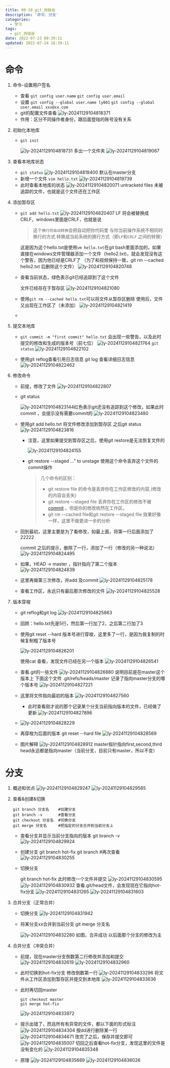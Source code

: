 ```yaml
---
title: 09-18_git_尚硅谷
description: '命令、分支'
categories:
  - 学习
tags:
  - git_尚硅谷
date: 2022-07-23 09:39:11
updated: 2022-07-24 16:39:11
---
```


# 命令

1. 命令-设置用户签名

   - 查看
      ```git config user.name```
      ```git config user.email```
   - 设置
     ```git config --global user.name ly001```
     ```git config --global user.email xxx@xx.com```
   - git的配置文件查看
     ![ly-20241129104818371](attachments/img/ly-20241129104818371.png)
   - 作用：区分不同操作者身份，跟后面登陆的账号没有关系
   
2. 初始化本地库

   - ```git init ```

     ![ly-20241129104818731](attachments/img/ly-20241129104818731.png)
     多出一个文件夹
     ![ly-20241129104819067](attachments/img/ly-20241129104819067.png)
   
3. 查看本地库状态

   - ```git status```
     ![ly-20241129104819400](attachments/img/ly-20241129104819400.png)
     默认在master分支
   - 新增一个文件
     ```vim hello.txt```
     ![ly-20241129104819739](attachments/img/ly-20241129104819739.png)
   - 此时查看本地库的状态
     ![ly-20241129104820071](attachments/img/ly-20241129104820071.png)
     untracketd files 未被追踪的文件，也就是这个文件还在工作区
   
4. 添加暂存区

   - ```git add hello.txt```
     ![ly-20241129104820407](attachments/img/ly-20241129104820407.png)
     LF 将会被替换成 CRLF，windows里面是CRLF，也就是说

     > 这个`换行符自动转换`会把自动把你代码里 与你当前操作系统不相同的换行的方式 转换成当前系统的换行方式（即`LF`和`CRLF` 之间的转换）

     这是因为这个hello.txt是使用```vm hello.txt```在git bash里面添加的，如果直接在windows文件管理器添加一个文件（hello2.txt)，就会发现没有这个警告，因为他已经是CRLF了 （为了和视频保持一致，git rm --cached hello2.txt 后删除这个文件）
     ![ly-20241129104820748](attachments/img/ly-20241129104820748.png)
     
   - 查看当前状态，绿色表示git已经追踪到了这个文件

     文件已经存在于暂存区
     ![ly-20241129104821080](attachments/img/ly-20241129104821080.png)
     
   - 使用```git rm --cached hello.txt```可以将文件从暂存区删除
     使用后，文件又出现在工作区了（未添加）
     ![ly-20241129104821419](attachments/img/ly-20241129104821419.png)

   - 

5. 提交本地库

   - ```git commit -m "first commit" hello.txt```
     会出现一些警告，以及此时提交的修改和生成的版本号（前七位）
     ![ly-20241129104821764](attachments/img/ly-20241129104821764.png)
     ```git status```
     ![ly-20241129104822102](attachments/img/ly-20241129104822102.png)

   - 使用git reflog查看引用日志信息 
     git log 查看详细日志信息
     ![ly-20241129104822462](attachments/img/ly-20241129104822462.png)

6. 修改命令

   - 前提，修改了文件
     ![ly-20241129104822807](attachments/img/ly-20241129104822807.png)

   - git status

     ![ly-20241129104823144](attachments/img/ly-20241129104823144.png)红色表示git还没有追踪到这个修改，如果此时commit ，会提示没有需要commit的
     ![ly-20241129104823480](attachments/img/ly-20241129104823480.png)

   - 使用git add hello.txt 将文件修改添加到暂存区
     之后git status
     ![ly-20241129104823816](attachments/img/ly-20241129104823816.png)

     - 注意，这里如果提交到暂存区之后，使用git restore是无法恢复文件的

       ![ly-20241129104824155](attachments/img/ly-20241129104824155.png)

     - git restore --staged <file>..." to unstage
       使用这个命令丢弃这个文件的commit操作

       >  几个命令的区别：
       >
       > - git restore file 的命令是丢弃你在工作区修改的内容,(修改的内容会丢失)
       > - git restore --staged file 丢弃你在工作区的修改不被[commit](https://so.csdn.net/so/search?q=commit&spm=1001.2101.3001.7020) 。但是你的修改依然在工作区。
       > - git rm --cached file和git restore --staged file 效果好像一样，这里不做更进一步的分析

   - 回到最初，这里主要是为了看修改，如最上面，将第一行后面添加了22222

     commit 之后的提示，删除了一行，添加了一行（修改的另一种说法）
     ![ly-20241129104824495](attachments/img/ly-20241129104824495.png)

   - 如果，HEAD -> master ，指针指向了第二个版本
     ![ly-20241129104824839](attachments/img/ly-20241129104824839.png)

   - 这里再做第三次修改，并add 及commit
     ![ly-20241129104825178](attachments/img/ly-20241129104825178.png)

   - 查看工作区，永远只有最后那次修改的文件
     ![ly-20241129104825528](attachments/img/ly-20241129104825528.png)

7. 版本穿梭

   - git reflog和git log
     ![ly-20241129104825863](attachments/img/ly-20241129104825863.png)

   - 回顾：hello.txt先是5行，然后第一行加了2，之后第二行加了3

   - 使用git reset --hard 版本号进行穿梭，这里多了一行，是因为我复制的时候复制粗了版本号

     ![ly-20241129104826201](attachments/img/ly-20241129104826201.png)

     使用cat 查看，发现文件已经在另一个版本
     ![ly-20241129104826541](attachments/img/ly-20241129104826541.png)

   - 查看.git的一些文件
     ![ly-20241129104826880](attachments/img/ly-20241129104826880.png)
     说明目前是在master这个版本上
     下面这个文件 .git/refs/heads/master 记录了指向master分支的哪个版本号
     ![ly-20241129104827221](attachments/img/ly-20241129104827221.png)

   - 这里将文件指向最初的版本
     ![ly-20241129104827560](attachments/img/ly-20241129104827560.png)

     - 此时查看刚才说的那个记录某个分支当前指向版本的文件，已经做了更新
       ![ly-20241129104827896](attachments/img/ly-20241129104827896.png)

   - ![ly-20241129104828229](attachments/img/ly-20241129104828229.png)

   - 再穿梭为后面的版本
     git reset --hard file
     ![ly-20241129104828569](attachments/img/ly-20241129104828569.png)

   - 图片解释
     ![ly-20241129104828912](attachments/img/ly-20241129104828912.png)
     master指针指向first,second,third
     head永远都是指向master（当前分支，目前只有master，所以不变）

# 分支

1. 概述和优点
   ![ly-20241129104829247](attachments/img/ly-20241129104829247.png)
   ![ly-20241129104829585](attachments/img/ly-20241129104829585.png)
   
2. 查看&创建&切换

   ```shell
   git branch 分支名    #创建分支
   git branch -v       #查看分支
   git checkout 分支名  #切换分支
   git merge 分支名     #把指定的分支合并到当前分支上
   ```

   - 查看分支并显示当前分支指向的版本
     git branch -v 
     ![ly-20241129104829924](attachments/img/ly-20241129104829924.png)

   - 创建分支
     git branch hot-fix
     git branch #再次查看
     ![ly-20241129104830255](attachments/img/ly-20241129104830255.png)

   - 切换分支

     git branch hot-fix 
     此时修改一个文件并提交
     ![ly-20241129104830595](attachments/img/ly-20241129104830595.png)
     ![ly-20241129104830932](attachments/img/ly-20241129104830932.png)
     查看.git/head文件，会发现现在它指向hot-fix分支
     ![ly-20241129104831265](attachments/img/ly-20241129104831265.png)
     ![ly-20241129104831603](attachments/img/ly-20241129104831603.png)

     

3. 合并分支（正常合并）

   - 切换分支
     ![ly-20241129104831942](attachments/img/ly-20241129104831942.png)

   - 将某分支xx合并到当前分支
     git merge 分支名

     ![ly-20241129104832280](attachments/img/ly-20241129104832280.png)
     如图，合并成功
     以后面那个分支的修改为主

4. 合并分支（冲突合并） 

   - 前提，现在master分支倒数第二行修改并添加和提交
     ![ly-20241129104832619](attachments/img/ly-20241129104832619.png)
     ![ly-20241129104832960](attachments/img/ly-20241129104832960.png)

   - 此时切换到hot-fix分支
     修改倒数第一行
     ![ly-20241129104833296](attachments/img/ly-20241129104833296.png)
     将文件从工作区添加到暂存区并提交到本地库
     ![ly-20241129104833636](attachments/img/ly-20241129104833636.png)

   - 此时再切回master

     ```shell
     git checkout master
     git merge hot-fix
     ```

     ![ly-20241129104833972](attachments/img/ly-20241129104833972.png)

   - 提示出错了，而且所有有异常的文件，都以下面的形式标注
     ![ly-20241129104834304](attachments/img/ly-20241129104834304.png)
     按dd进行删除某一行
     ![ly-20241129104834671](attachments/img/ly-20241129104834671.png)
     改完了之后，保存并提交即可
     ![ly-20241129104835007](attachments/img/ly-20241129104835007.png)
     切回之后查看hot-fix分支，发现这里的文件是没有变化的
     ![ly-20241129104835348](attachments/img/ly-20241129104835348.png)

   - 原理
     ![ly-20241129104835689](attachments/img/ly-20241129104835689.png)
     ![ly-20241129104836026](attachments/img/ly-20241129104836026.png)
